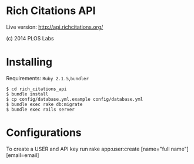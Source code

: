 Rich Citations API
==================
Live version: http://api.richcitations.org/

(c) 2014 PLOS Labs


Installing
==========
Requirements:
`Ruby 2.1.5`,`bundler`

```
$ cd rich_citations_api
$ bundle install
$ cp config/database.yml.example config/database.yml
$ bundle exec rake db:migrate
$ bundle exec rails server
```


Configurations
==============

To create a USER and API key run
rake app:user:create [name="full name"] [email=email]

